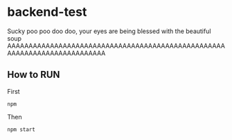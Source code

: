 # backend-test
Sucky poo poo doo doo, your eyes are being blessed with the beautiful soup
AAAAAAAAAAAAAAAAAAAAAAAAAAAAAAAAAAAAAAAAAAAAAAAAAAAAAAAAAAAAAAAAAAAAAAAAAA

## How to RUN
First
```
npm
```
Then
```
npm start
```
